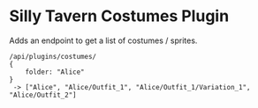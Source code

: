# Silly Tavern Costumes Plugin

Adds an endpoint to get a list of costumes / sprites.

```
/api/plugins/costumes/
{
	folder: "Alice"
}
 -> ["Alice", "Alice/Outfit_1", "Alice/Outfit_1/Variation_1", "Alice/Outfit_2"]
```

